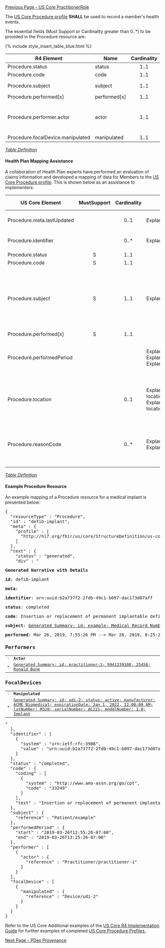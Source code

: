 <!-- USCoreProcedure.md {% comment %}
*****************************************************************************************
*                            WARNING: DO NOT EDIT THIS FILE                             *
*                                                                                       *
* This file is generated by SUSHI. Any edits you make to this file will be overwritten. *
*                                                                                       *
* To change the contents of this file, edit the original source file at:                *
* ig-data/input/pagecontent/USCoreProcedure.md                                          *
*****************************************************************************************
{% endcomment %} -->
[Previous Page - US Core PractitionerRole](USCorePractitionerRole.html)

The  [US Core Procedure profile](http://hl7.org/fhir/us/core/StructureDefinition-us-core-procedure.html)  **SHALL** be used to record a member's health events.

The essential fields (Must Support or Cardinality greater than 0..*) to be provided in the Procedure resource are:

{% include style_insert_table_blue.html %}

| R4 Element                         | Name          | Cardinality | Type                                                                                              |
|------------------------------------|---------------|:-----------:|---------------------------------------------------------------------------------------------------|
|  Procedure.status                  |  status       |     1..1    | code                                                                                              |
|  Procedure.code                    |  code         |     1..1    | CodeableConcept                                                                                   |
|  Procedure.subject                 |  subject      |     1..1    | Reference(US Core Patient Profile)                                                                |
|  Procedure.performed[x]            |  performed[x] |     1..1    |                                                                                                   |
|  Procedure.performer.actor         |  actor        |     1..1    | Reference(Practitioner \| PractitionerRole \| Organization \| Patient \| RelatedPerson \| Device) |
|  Procedure.focalDevice.manipulated |  manipulated  |     1..1    | Reference(Device)                                                                                 |

<i>[Table Definition](index.html#mapping-adjudicated-claims-information-to-clinical-resources)</i>

#### Health Plan Mapping Assistance
A collaboration of Health Plan experts have performed an evaluation of claims information and developed a mapping of  data for Members to the [US Core Procedure profile](http://hl7.org/fhir/us/core/StructureDefinition-us-core-procedure.html). This is shown below as an assistance  to implementers:

| US Core Element             | MustSupport | Cardinality | CARIN-BB Element                                                                                                                        | CPCDS Element Mapping                                                                                                                |
|-----------------------------|:-----------:|:-----------:|-----------------------------------------------------------------------------------------------------------------------------------------|--------------------------------------------------------------------------------------------------------------------------------------|
|  Procedure.meta.lastUpdated |             |     0..1    | ExplanationOfBenefit.meta.lastUpdated                                                                                                   | [{"163":"EOB Last Updated Date"}]                                                                                                    |
|  Procedure.identifier       |             |     0..*    | ExplanationOfBenefit.identifier                                                                                                         | [{"35":"Payer claim unique identifier"}]                                                                                             |
|  Procedure.status           |      S      |     1..1    |                                                                                                                                         |                                                                                                                                      |
|  Procedure.code             |      S      |     1..1    |                                                                                                                                         |                                                                                                                                      |
|  Procedure.subject          |      S      |     1..1    | ExplanationOfBenefit.patient                                                                                                            | [{"Ref (1), Ref (109)":"Member id, Patient account number"}, {"Ref (191)":"Unique Member ID"}, {"Ref (110)":"Medical record number"} |
|  Procedure.performed[x]     |      S      |     1..1    |                                                                                                                                         |                                                                                                                                      |
|  Procedure.performedPeriod  |             |             | ExplanationOfBenefit.procedure.date, ExplanationOfBenefit.item.serviced.servicedPeriod, ExplanationOfBenefit.item.serviced.servicedDate | [{"25, 27":"Procedure date"}, {"90, 119":"Service from date,  Service to date"}                                                      |
|  Procedure.location         |             |     0..1    | ExplanationOfBenefit.item.location. locationCodeableConcept, ExplanationOfBenefit.item.supportingInfo.location. locationCodeableConcept | [{"46":"Place of service code"}, {"97, 170, 176":"Service Facility NPI (if available), Name, Address"}]                              |
|  Procedure.reasonCode       |             |     0..*    | ExplanationOfBenefit.procedure.procedure, ExplanationOfBenefit.item.productOrService                                                    | [{"24, 26, 146":"ICD Procedure Code"}, {"40":"Procedure Code - CPT / HCPCS"}                                                         |

<i>[Table Definition](index.html#mapping-adjudicated-claims-information-to-clinical-resources)</i>

#### Example Procedure Resource

An example mapping of a Procedure resource for a medical implant 
is presented below:

<pre>
{
  "resourceType" : "Procedure",
  "id" : "defib-implant",
  "meta" : {
    "profile" : [
      "http://hl7.org/fhir/us/core/StructureDefinition/us-core-procedure"
    ]
  },
  "text" : {
    "status" : "generated",
    "div" : "<div xmlns=\"http://www.w3.org/1999/xhtml\"><p><b>Generated Narrative with Details</b></p><p><b>id</b>: defib-implant</p><p><b>meta</b>: </p><p><b>identifier</b>: urn:uuid:b2a737f2-2fdb-49c1-b097-dac173d07aff</p><p><b>status</b>: completed</p><p><b>code</b>: Insertion or replacement of permanent implantable defibrillator system with transvenous lead(s), single or dual chamber <span style=\"background: LightGoldenRodYellow\">(Details : {http://www.ama-assn.org/go/cpt code '33249' = '33249)</span></p><p><b>subject</b>: <a href=\"Patient-example.html\">Generated Summary: id: example; Medical Record Number = 1032702 (USUAL); active; Amy V. Shaw ; ph: 555-555-5555(HOME), amy.shaw@example.com; gender: female; birthDate: Feb 20, 2007</a></p><p><b>performed</b>: Mar 26, 2019, 7:55:26 PM --&gt; Mar 26, 2019, 8:25:26 PM</p><h3>Performers</h3><table class=\"grid\"><tr><td>-</td><td><b>Actor</b></td></tr><tr><td>*</td><td><a href=\"Practitioner-practitioner-1.html\">Generated Summary: id: practitioner-1; 9941339108, 25456; Ronald Bone </a></td></tr></table><h3>FocalDevices</h3><table class=\"grid\"><tr><td>-</td><td><b>Manipulated</b></td></tr><tr><td>*</td><td><a href=\"Device-udi-2.html\">Generated Summary: id: udi-2; status: active; manufacturer: ACME Biomedical; expirationDate: Jan 1, 2022, 12:00:00 AM; lotNumber: M320; serialNumber: AC221; modelNumber: 1.0; <span title=\"Codes: {http://snomed.info/sct 19257004}\">Implant</span></a></td></tr></table></div>"
  },
  "identifier" : [
    {
      "system" : "urn:ietf:rfc:3986",
      "value" : "urn:uuid:b2a737f2-2fdb-49c1-b097-dac173d07aff"
    }
  ],
  "status" : "completed",
  "code" : {
    "coding" : [
      {
        "system" : "http://www.ama-assn.org/go/cpt",
        "code" : "33249"
      }
    ],
    "text" : "Insertion or replacement of permanent implantable defibrillator system with transvenous lead(s), single or dual chamber"
  },
  "subject" : {
    "reference" : "Patient/example"
  },
  "performedPeriod" : {
    "start" : "2019-03-26T12:55:26-07:00",
    "end" : "2019-03-26T13:25:26-07:00"
  },
  "performer" : [
    {
      "actor" : {
        "reference" : "Practitioner/practitioner-1"
      }
    }
  ],
  "focalDevice" : [
    {
      "manipulated" : {
        "reference" : "Device/udi-2"
      }
    }
  ]
}
</pre>

Refer to the US Core Additional examples of the [US Core R4 Implementation Guide](http://hl7.org/fhir/us/core/index.html) for further examples of completed [US Core Procedure Profiles ](http://hl7.org/fhir/us/core/StructureDefinition-us-core-procedure.html).



[Next Page - PDex Provenance](PDexProvenance.html)
